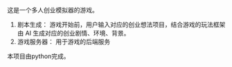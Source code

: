 这是一个多人创业模拟器的游戏。

1. 剧本生成： 游戏开始前，用户输入对应的创业想法项目，结合游戏的玩法框架由 AI 生成对应的创业剧情、环境、背景。
2. 游戏服务器： 用于游戏的后端服务

本项目由python完成。
